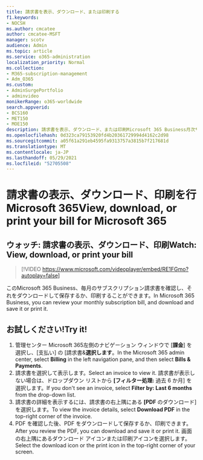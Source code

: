 ```yaml
---
title: 請求書を表示、ダウンロード、または印刷する
f1.keywords:
- NOCSH
ms.author: cmcatee
author: cmcatee-MSFT
manager: scotv
audience: Admin
ms.topic: article
ms.service: o365-administration
localization_priority: Normal
ms.collection:
- M365-subscription-management
- Adm_O365
ms.custom:
- AdminSurgePortfolio
- adminvideo
monikerRange: o365-worldwide
search.appverid:
- BCS160
- MET150
- MOE150
description: 請求書を表示、ダウンロード、または印刷Microsoft 365 Business月次サブスクリプションを確認する方法について学習します。
ms.openlocfilehash: 0d323ca79153920fd4b20361729994d4162c2d98
ms.sourcegitcommit: a05f61a291eb4595fa9313757a3815b7f217681d
ms.translationtype: MT
ms.contentlocale: ja-JP
ms.lasthandoff: 05/29/2021
ms.locfileid: "52705508"
---
```

# <a name="view-download-or-print-your-bill-for-microsoft-365"></a><span data-ttu-id="8d0ba-103">請求書の表示、ダウンロード、印刷を行Microsoft 365</span><span class="sxs-lookup"><span data-stu-id="8d0ba-103">View, download, or print your bill for Microsoft 365</span></span>

## <a name="watch-view-download-or-print-your-bill"></a><span data-ttu-id="8d0ba-104">ウォッチ: 請求書の表示、ダウンロード、印刷</span><span class="sxs-lookup"><span data-stu-id="8d0ba-104">Watch: View, download, or print your bill</span></span>

> [!VIDEO https://www.microsoft.com/videoplayer/embed/RE1FGmo?autoplay=false]

<span data-ttu-id="8d0ba-105">このMicrosoft 365 Business、毎月のサブスクリプション請求書を確認し、それをダウンロードして保存するか、印刷することができます。</span><span class="sxs-lookup"><span data-stu-id="8d0ba-105">In Microsoft 365 Business, you can review your monthly subscription bill, and download and save it or print it.</span></span>

## <a name="try-it"></a><span data-ttu-id="8d0ba-106">お試しください!</span><span class="sxs-lookup"><span data-stu-id="8d0ba-106">Try it!</span></span>

1. <span data-ttu-id="8d0ba-107">管理センター Microsoft 365左側のナビゲーション ウィンドウで [**課金**] を選択し、[支払い] の [請求書&**選択します**。</span><span class="sxs-lookup"><span data-stu-id="8d0ba-107">In the Microsoft 365 admin center, select **Billing** in the left navigation pane, and then select **Bills & Payments**.</span></span>
1. <span data-ttu-id="8d0ba-108">請求書を選択して表示します。</span><span class="sxs-lookup"><span data-stu-id="8d0ba-108">Select an invoice to view it.</span></span> <span data-ttu-id="8d0ba-109">請求書が表示しない場合は、ドロップダウン リストから **[フィルター処理:** 過去 6 か月] を選択します。</span><span class="sxs-lookup"><span data-stu-id="8d0ba-109">If you don't see an invoice, select **Filter by: Last 6 months** from the drop-down list.</span></span>
1. <span data-ttu-id="8d0ba-110">請求書の詳細を表示するには、請求書の右上隅にある **[PDF** のダウンロード] を選択します。</span><span class="sxs-lookup"><span data-stu-id="8d0ba-110">To view the invoice details, select **Download PDF** in the top-right corner of the invoice.</span></span>
1. <span data-ttu-id="8d0ba-111">PDF を確認した後、PDF をダウンロードして保存するか、印刷できます。</span><span class="sxs-lookup"><span data-stu-id="8d0ba-111">After you review the PDF, you can download and save it or print it.</span></span> <span data-ttu-id="8d0ba-112">画面の右上隅にあるダウンロード アイコンまたは印刷アイコンを選択します。</span><span class="sxs-lookup"><span data-stu-id="8d0ba-112">Select the download icon or the print icon in the top-right corner of your screen.</span></span>